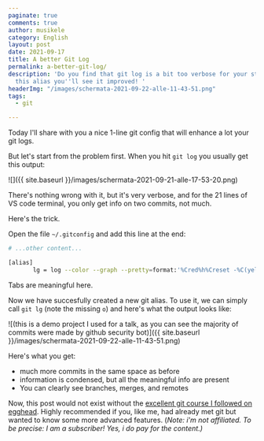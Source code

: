 ```yaml
---
paginate: true
comments: true
author: musikele
category: English
layout: post
date: 2021-09-17
title: A better Git Log
permalink: a-better-git-log/
description: 'Do you find that git log is a bit too verbose for your standards? With
  this alias you''ll see it improved! '
headerImg: "/images/schermata-2021-09-22-alle-11-43-51.png"
tags:
  - git

---
```

Today I'll share with you a nice 1-line git config that will enhance a lot your git logs.

But let's start from the problem first. When you hit `git log` you usually get this output:

![]({{ site.baseurl }}/images/schermata-2021-09-21-alle-17-53-20.png)

There's nothing wrong with it, but it's very verbose, and for the 21 lines of VS code terminal, you only get info on two commits, not much.

Here's the trick.

Open the file `~/.gitconfig` and add this line at the end:

```bash
# ...other content... 

[alias]
       lg = log --color --graph --pretty=format:'%Cred%h%Creset -%C(yellow)%d%Creset %s %Cgreen(%cr) %C(bold blue)<%an>%Creset' --abbrev-commit --branches
```

Tabs are meaningful here. 

Now we have succesfully created a new git alias. To use it, we can simply call `git lg` (note the missing `o`) and here's what the output looks like: 

![(this is a demo project I used for a talk, as you can see the majority of commits were made by github security bot)]({{ site.baseurl }}/images/schermata-2021-09-22-alle-11-43-51.png)

Here's what you get: 

* much more commits in the same space as before 
* information is condensed, but all the meaningful info are present
* You can clearly see branches, merges, and remotes

Now, this post would not exist without the [excellent git course I followed on egghead]( https://egghead.io/lessons/git-make-my-git-log-look-pretty-and-readable). Highly recommended if you, like me, had already met git but wanted to know some more advanced features. (_Note: i'm not affiliated. To be precise: I am a subscriber! Yes, i do pay for the content.)_ 